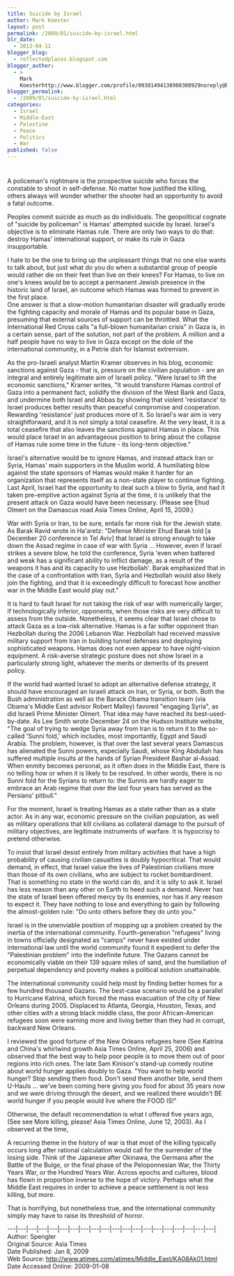 ```yaml
---
title: Suicide by Israel
author: Mark Koester
layout: post
permalink: /2009/01/suicide-by-israel.html
blr_date:
  - 2013-04-11
blogger_blog:
  - reflectedplaces.blogspot.com
blogger_author:
  - >
    Mark
    Koesterhttp://www.blogger.com/profile/09381494138988308929noreply@blogger.com
blogger_permalink:
  - /2009/01/suicide-by-israel.html
categories:
  - Israel
  - Middle-East
  - Palestine
  - Peace
  - Politics
  - War
published: false
---
```

# 

A policeman's nightmare is the prospective suicide who forces the constable to shoot in self-defense. No matter how justified the killing, others always will wonder whether the shooter had an opportunity to avoid a fatal outcome.

Peoples commit suicide as much as do individuals. The geopolitical cognate of "suicide by policeman" is Hamas' attempted suicide by Israel. Israel's objective is to eliminate Hamas rule. There are only two ways to do that: destroy Hamas' international support, or make its rule in Gaza insupportable.

I hate to be the one to bring up the unpleasant things that no one else wants to talk about, but just what do you do when a substantial group of people would rather die on their feet than live on their knees? For Hamas, to live on one's knees would be to accept a permanent Jewish presence in the historic land of Israel, an outcome which Hamas was formed to prevent in the first place.  
One answer is that a slow-motion humanitarian disaster will gradually erode the fighting capacity and morale of Hamas and its popular base in Gaza, presuming that external sources of support can be throttled. What the International Red Cross calls "a full-blown humanitarian crisis" in Gaza is, in a certain sense, part of the solution, not part of the problem. A million and a half people have no way to live in Gaza except on the dole of the international community, in a Petrie dish for Islamist extremism.

As the pro-Israeli analyst Martin Kramer observes in his blog, economic sanctions against Gaza - that is, pressure on the civilian population - are an integral and entirely legitimate aim of Israeli policy. "Were Israel to lift the economic sanctions," Kramer writes, "It would transform Hamas control of Gaza into a permanent fact, solidify the division of the West Bank and Gaza, and undermine both Israel and Abbas by showing that violent 'resistance' to Israel produces better results than peaceful compromise and cooperation. Rewarding 'resistance' just produces more of it. So Israel's war aim is very straightforward, and it is not simply a total ceasefire. At the very least, it is a total ceasefire that also leaves the sanctions against Hamas in place. This would place Israel in an advantageous position to bring about the collapse of Hamas rule some time in the future - its long-term objective."

Israel's alternative would be to ignore Hamas, and instead attack Iran or Syria, Hamas' main supporters in the Muslim world. A humiliating blow against the state sponsors of Hamas would make it harder for an organization that represents itself as a non-state player to continue fighting. Last April, Israel had the opportunity to deal such a blow to Syria, and had it taken pre-emptive action against Syria at the time, it is unlikely that the present attack on Gaza would have been necessary. (Please see Ehud Olmert on the Damascus road Asia Times Online, April 15, 2009.)

War with Syria or Iran, to be sure, entails far more risk for the Jewish state. As Barak Ravid wrote in Ha'aretz: "Defense Minister Ehud Barak told [a December 20 conference in Tel Aviv] that Israel is strong enough to take down the Assad regime in case of war with Syria ... However, even if Israel strikes a severe blow, he told the conference, Syria 'even when battered and weak has a significant ability to inflict damage, as a result of the weapons it has and its capacity to use Hezbollah'. Barak emphasized that in the case of a confrontation with Iran, Syria and Hezbollah would also likely join the fighting, and that it is exceedingly difficult to forecast how another war in the Middle East would play out."

It is hard to fault Israel for not taking the risk of war with numerically larger, if technologically inferior, opponents, when those risks are very difficult to assess from the outside. Nonetheless, it seems clear that Israel chose to attack Gaza as a low-risk alternative. Hamas is a far softer opponent than Hezbollah during the 2006 Lebanon War. Hezbollah had received massive military support from Iran in building tunnel defenses and deploying sophisticated weapons. Hamas does not even appear to have night-vision equipment. A risk-averse strategic posture does not show Israel in a particularly strong light, whatever the merits or demerits of its present policy.

If the world had wanted Israel to adopt an alternative defense strategy, it should have encouraged an Israeli attack on Iran, or Syria, or both. Both the Bush administration as well as the Barack Obama transition team (via Obama's Middle East advisor Robert Malley) favored "engaging Syria", as did Israeli Prime Minister Olmert. That idea may have reached its best-used-by-date. As Lee Smith wrote December 24 on the Hudson Institute website, "The goal of trying to wedge Syria away from Iran is to return it to the so-called 'Sunni fold,' which includes, most importantly, Egypt and Saudi Arabia. The problem, however, is that over the last several years Damascus has alienated the Sunni powers, especially Saudi, whose King Abdullah has suffered multiple insults at the hands of Syrian President Bashar al-Assad. When enmity becomes personal, as it often does in the Middle East, there is no telling how or when it is likely to be resolved. In other words, there is no Sunni fold for the Syrians to return to: the Sunnis are hardly eager to embrace an Arab regime that over the last four years has served as the Persians' pitbull."

For the moment, Israel is treating Hamas as a state rather than as a state actor. As in any war, economic pressure on the civilian population, as well as military operations that kill civilians as collateral damage to the pursuit of military objectives, are legitimate instruments of warfare. It is hypocrisy to pretend otherwise.

To insist that Israel desist entirely from military activities that have a high probability of causing civilian casualties is doubly hypocritical. That would demand, in effect, that Israel value the lives of Palestinian civilians more than those of its own civilians, who are subject to rocket bombardment. That is something no state in the world can do, and it is silly to ask it. Israel has less reason than any other on Earth to heed such a demand. Never has the state of Israel been offered mercy by its enemies, nor has it any reason to expect it. They have nothing to lose and everything to gain by following the almost-golden rule: "Do unto others before they do unto you."

Israel is in the unenviable position of mopping up a problem created by the inertia of the international community. Fourth-generation "refugees" living in towns officially designated as "camps" never have existed under international law until the world community found it expedient to defer the "Palestinian problem" into the indefinite future. The Gazans cannot be economically viable on their 139 square miles of sand, and the humiliation of perpetual dependency and poverty makes a political solution unattainable.

The international community could help most by finding better homes for a few hundred thousand Gazans. The best-case scenario would be a parallel to Hurricane Katrina, which forced the mass evacuation of the city of New Orleans during 2005. Displaced to Atlanta, Georgia, Houston, Texas, and other cities with a strong black middle class, the poor African-American refugees soon were earning more and living better than they had in corrupt, backward New Orleans.

I reviewed the good fortune of the New Orleans refugees here (See Katrina and China's whirlwind growth Asia Times Online, April 25, 2006) and observed that the best way to help poor people is to move them out of poor regions into rich ones. The late Sam Kinison's stand-up comedy routine about world hunger applies doubly to Gaza. "You want to help world hunger? Stop sending them food. Don't send them another bite, send them U-Hauls ... we've been coming here giving you food for about 35 years now and we were driving through the desert, and we realized there wouldn't BE world hunger if you people would live where the FOOD IS!"

Otherwise, the default recommendation is what I offered five years ago, (See see More killing, please! Asia Times Online, June 12, 2003). As I observed at the time,

A recurring theme in the history of war is that most of the killing typically occurs long after rational calculation would call for the surrender of the losing side. Think of the Japanese after Okinawa, the Germans after the Battle of the Bulge, or the final phase of the Peloponnesian War, the Thirty Years War, or the Hundred Years War. Across epochs and cultures, blood has flown in proportion inverse to the hope of victory. Perhaps what the Middle East requires in order to achieve a peace settlement is not less killing, but more.

That is horrifying, but nonetheless true, and the international community simply may have to raise its threshold of horror.

\---|\---|\---|\---|\---|\---|\---|\---|\---|\---|\---|\---|\---|\---|\---|\---|\---|\---|\---|\---|  
Author: Spengler  
Original Source: Asia Times  
Date Published: Jan 8, 2009  
Web Source: http://www.atimes.com/atimes/Middle_East/KA08Ak01.html  
Date Accessed Online: 2009-01-08